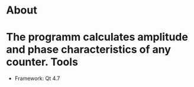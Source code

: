 About
===============
The programm calculates amplitude and phase characteristics of any counter.
Tools
=====
- Framework: Qt 4.7
